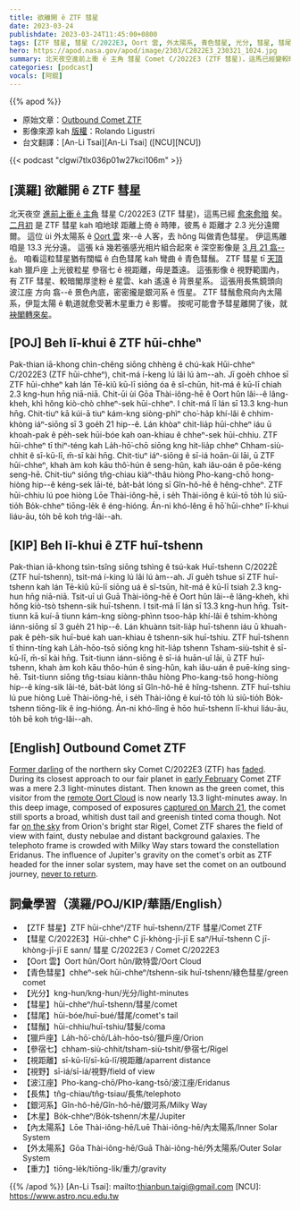 ```yaml
---
title: 欲離開 ê ZTF 彗星
date: 2023-03-24
publishdate: 2023-03-24T11:45:00+0800
tags: [ZTF 彗星, 彗星 C/2022E3, Oort 雲, 外太陽系, 青色彗星, 光分, 彗星, 彗尾, 彗鬚, 獵戶座, 參宿七, 視距離, 視野, 波江座, 長焦, 銀河系, 木星, 內太陽系, 重力]
hero: https://apod.nasa.gov/apod/image/2303/C2022E3_230321_1024.jpg
summary: 北天夜空進前上衝 ê 主角 彗星 Comet C/2022E3 (ZTF 彗星)，這馬已經變較暗矣。
categories: [podcast]
vocals: [阿錕]
---
```


{{% apod %}}

- 原始文章：[Outbound Comet ZTF](https://apod.nasa.gov/apod/ap230324.html)
- 影像來源 kah [版權][copyright]：Rolando Ligustri 
- 台文翻譯：[An-Li Tsai][An-Li Tsai] ([NCU][NCU])

{{< podcast "clgwi7tlx036p01w27kci106m" >}}

## [漢羅] 欲離開 ê ZTF 彗星
北天夜空 [進前上衝 ê 主角][Former darling] 彗星 C/2022E3 (ZTF 彗星)，這馬已經 [愈來愈暗][faded] 矣。
[二月初][early February] 是 ZTF 彗星 kah 咱地球 距離上倚 ê 時陣，彼馬 ê 距離才 2.3 光分遠爾爾。
這位 ùi 外太陽系 ê [Oort 雲][remote Oort Cloud] 來--ê 人客，去 hŏng 叫做青色彗星。
伊這馬離咱是 13.3 光分遠。
這張 kā 幾若張感光相片組合起來 ê 深空影像是 [3 月 21 翕--ê][captured on March 21]。
咱看這粒彗星猶有闊幅 ê 白色彗尾 kah 彎曲 ê 青色彗鬚。
ZTF 彗星 tī [天頂][on the sky] kah 獵戶座 上光彼粒星 參宿七 ê 視距離，毋是蓋遠。
這張影像 ê 視野範圍內，有 ZTF 彗星、較暗閣厚塗粉 ê 星雲、kah 遙遠 ê 背景星系。
這張用長焦鏡頭向 波江座 方向 翕--ê 景色內底，密密攏是銀河系 ê 恆星。
ZTF 彗鬚愈飛向內太陽系，伊踅太陽 ê 軌道就愈受著木星重力 ê 影響。
按呢可能會予彗星離開了後，就 [袂閣轉來矣][never to return]。

## [POJ] Beh lī-khui ê ZTF hūi-chheⁿ
Pak-thian iā-khong chìn-chêng siōng chhèng ê chú-kak Hūi-chheⁿ C/2022E3 (ZTF hūi-chheⁿ), chit-má í-keng lú lâi lú àm--ah.
Jī goe̍h chhoe sī ZTF hūi-chheⁿ kah lán Tē-kiû kū-lī siōng óa ê sî-chūn, hit-má ê kū-lī chiah 2.3 kng-hun hn̄g niā-niā.
Chit-ūi ùi Gōa Thài-iông-hē ê Oort hûn lâi--ê lâng-kheh, khì hŏng kiò-chò chheⁿ-sek hūi-chheⁿ.
I chit-má lī lán sī 13.3 kng-hun hn̄g.
Chit-tiuⁿ kā kúi-ā tiuⁿ kám-kng siòng-phìⁿ cho͘-ha̍p khí-lâi ê chhim-khòng iáⁿ-siōng sī 3 goe̍h 21 hip--ê.
Lán khòaⁿ chit-lia̍p hūi-chheⁿ iáu ū khoah-pak ê pe̍h-sek hūi-bóe kah oan-khiau ê chheⁿ-sek hūi-chhiu.
ZTF hūi-chheⁿ tī thiⁿ-téng kah La̍h-hō͘-chō siōng kng hit-lia̍p chheⁿ Chham-siù-chhit ê sī-kū-lī, m̄-sī kài hn̄g.
Chit-tiuⁿ iáⁿ-siōng ê sī-iá hoān-ûi lāi, ū ZTF hūi-chheⁿ, khah àm koh kāu thô͘-hún ê seng-hûn, kah iâu-oán ê pōe-kéng seng-hē.
Chit-tiuⁿ siōng tn̂g-chiau kiàⁿ-thâu hiòng Pho-kang-chō hong-hiòng hip--ê kéng-sek lāi-té, ba̍t-ba̍t lóng sī Gîn-hô-hē ê hêng-chheⁿ.
ZTF hūi-chhiu lú poe hiòng Lōe Thài-iông-hē, i se̍h Thài-iông ê kúi-tō to̍h lú siū-tio̍h Bo̍k-chheⁿ tiōng-le̍k ê éng-hióng.
Án-ni khó-lêng ē hō͘ hūi-chheⁿ lī-khui liáu-āu, to̍h bē koh tńg-lâi--ah.

## [KIP] Beh lī-khui ê ZTF huī-tshenn
Pak-thian iā-khong tsìn-tsîng siōng tshìng ê tsú-kak Huī-tshenn C/2022È (ZTF huī-tshenn), tsit-má í-king lú lâi lú àm--ah.
Jī gue̍h tshue sī ZTF huī-tshenn kah lán Tē-kiû kū-lī siōng uá ê sî-tsūn, hit-má ê kū-lī tsiah 2.3 kng-hun hn̄g niā-niā.
Tsit-uī uì Guā Thài-iông-hē ê Oort hûn lâi--ê lâng-kheh, khì hŏng kiò-tsò tshenn-sik huī-tshenn.
I tsit-má lī lán sī 13.3 kng-hun hn̄g.
Tsit-tiunn kā kuí-ā tiunn kám-kng siòng-phìnn tsoo-ha̍p khí-lâi ê tshim-khòng iánn-siōng sī 3 gue̍h 21 hip--ê.
Lán khuànn tsit-lia̍p huī-tshenn iáu ū khuah-pak ê pe̍h-sik huī-bué kah uan-khiau ê tshenn-sik huī-tshiu.
ZTF huī-tshenn tī thinn-tíng kah La̍h-hōo-tsō siōng kng hit-lia̍p tshenn Tsham-siù-tshit ê sī-kū-lī, m̄-sī kài hn̄g.
Tsit-tiunn iánn-siōng ê sī-iá huān-uî lāi, ū ZTF huī-tshenn, khah àm koh kāu thôo-hún ê sing-hûn, kah iâu-uán ê puē-kíng sing-hē.
Tsit-tiunn siōng tn̂g-tsiau kiànn-thâu hiòng Pho-kang-tsō hong-hiòng hip--ê kíng-sik lāi-té, ba̍t-ba̍t lóng sī Gîn-hô-hē ê hîng-tshenn.
ZTF huī-tshiu lú pue hiòng Luē Thài-iông-hē, i se̍h Thài-iông ê kuí-tō to̍h lú siū-tio̍h Bo̍k-tshenn tiōng-li̍k ê íng-hióng.
Án-ni khó-lîng ē hōo huī-tshenn lī-khui liáu-āu, to̍h bē koh tńg-lâi--ah.

## [English] Outbound Comet ZTF
[Former darling][Former darling] of the northern sky Comet C/2022E3 (ZTF) has [faded][faded].
During its closest approach to our fair planet in [early February][early February] Comet ZTF was a mere 2.3 light-minutes distant.
Then known as the green comet, this visitor from the [remote Oort Cloud][remote Oort Cloud] is now nearly 13.3 light-minutes away.
In this deep image, composed of exposures [captured on March 21][captured on March 21], the comet still sports a broad, whitish dust tail and greenish tinted coma though.
Not far [on the sky][on the sky] from Orion's bright star Rigel, Comet ZTF shares the field of view with faint, dusty nebulae and distant background galaxies.
The telephoto frame is crowded with Milky Way stars toward the constellation Eridanus.
The influence of Jupiter's gravity on the comet's orbit as ZTF headed for the inner solar system, may have set the comet on an outbound journey, [never to return][never to return].

## 詞彙學習（漢羅/POJ/KIP/華語/English）
- 【ZTF 彗星】ZTF hūi-chheⁿ/ZTF huī-tshenn/ZTF 彗星/Comet ZTF
- 【彗星 C/2022E3】Hūi-chheⁿ C jī-khòng-jī-jī E saⁿ/Huī-tshenn C jī-khòng-jī-jī E sann/ 彗星 C/2022E3 / Comet C/2022E3
- 【Oort 雲】Oort hûn/Oort hûn/歐特雲/Oort Cloud
- 【青色彗星】chheⁿ-sek hūi-chheⁿ/tshenn-sik huī-tshenn/綠色彗星/green comet
- 【光分】kng-hun/kng-hun/光分/light-minutes
- 【彗星】hūi-chheⁿ/huī-tshenn/彗星/comet
- 【彗尾】hūi-bóe/huī-bué/彗尾/comet's tail
- 【彗鬚】hūi-chhiu/huī-tshiu/彗髮/coma
- 【獵戶座】La̍h-hō͘-chō/La̍h-hōo-tsō/獵戶座/Orion
- 【參宿七】chham-siù-chhit/tsham-siù-tshit/參宿七/Rigel
- 【視距離】sī-kū-lī/sī-kū-lī/視距離/aparrent distance
- 【視野】sī-iá/sī-iá/視野/field of view
- 【波江座】Pho-kang-chō/Pho-kang-tsō/波江座/Eridanus
- 【長焦】tn̂g-chiau/tn̂g-tsiau/長焦/telephoto
- 【銀河系】Gîn-hô-hē/Gîn-hô-hē/銀河系/Milky Way
- 【木星】Bo̍k-chheⁿ/Bo̍k-tshenn/木星/Jupiter
- 【內太陽系】Lōe Thài-iông-hē/Luē Thài-iông-hē/內太陽系/Inner Solar System
- 【外太陽系】Gōa Thài-iông-hē/Guā Thài-iông-hē/外太陽系/Outer Solar System
- 【重力】tiōng-le̍k/tiōng-li̍k/重力/gravity


{{% /apod %}}
[An-Li Tsai]: mailto:thianbun.taigi@gmail.com
[NCU]: https://www.astro.ncu.edu.tw

[copyright]: https://apod.nasa.gov/apod/fap/lib/about_apod.html#srapply
[License]: https://creativecommons.org/licenses/by/2.0/

[Former darling]:https://www.facebook.com/media/set/?set=a.172146088847310
[faded]:http://aerith.net/comet/catalog/2022E3/2022E3.html
[early February]:https://apod.nasa.gov/apod/ap230210.html
[remote Oort Cloud]:https://solarsystem.nasa.gov/solar-system/oort-cloud/in-depth/
[captured on March 21]:https://www.facebook.com/photo/?fbid=6646932448668479&set=ecnf.100000553682989
[on the sky]:https://theskylive.com/c2022e3-info
[never to return]:https://www.adlerplanetarium.org/blog/does-comet-c-2022-e3-ztf-have-a-hyperbolic-orbit-or-a-50000-year-orbit/

